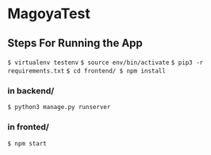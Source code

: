 # MagoyaTest

## Steps For Running the App


`$ virtualenv testenv`
`$ source env/bin/activate`
`$ pip3 -r requirements.txt`
`$ cd frontend/
 $ npm install`
### in backend/
`$ python3 manage.py runserver`
### in fronted/
`$ npm start`

